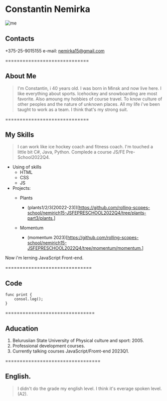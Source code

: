 # Constantin Nemirka
![me](/assets/I.gpg "my fhoto")

## Contacts

+375-25-9015155
e-mail: nemirka15@gmail.com

=============================
## About Me

>I'm Constantin, i 40 years old. I was born in Minsk and now live here.
I like everything about sports. Icehockey and snowboarding are most favorite.
Also amoung my hobbies of course travel. To know culture of other peoples and the nature of unknown places. 
All my life i've been taught to work as a team. I think that's my strong suit.

=============================

## My Skills

>I can work like ice hockey coach
and fitness coach. 
I'm touched a little bit C#, Java, Python.
Complede a course JS/FE Pre-School2022Q4.
* Using of skills
    + HTML
    + CSS
    + JS 
* Projects:
    + Plants
        - (plants1/2/3(20022-23))[https://github.com/rolling-scopes-school/nemirich15-JSFEPRESCHOOL2022Q4/tree/plants-part3/plants.]
       
    + Momentum
        - (momentum 2023)[https://github.com/rolling-scopes-school/nemirich15-JSFEPRESCHOOL2022Q4/tree/momentum/momentum.]
       

Now i'm lerning JavaScript Front-end.

==============================

## Code

```
func print {
    consol.log();
}
```

===============================

## Aducation

1. Belurusiian State University of Physical culture and sport: 2005.
2. Professional development courses.
3. Currently talking courses JavaScript/Fromt-end 2023Q1.

=================================
## English.

>I didn't do the grade my english level.
I think it's everage spoken level.
(A2).

